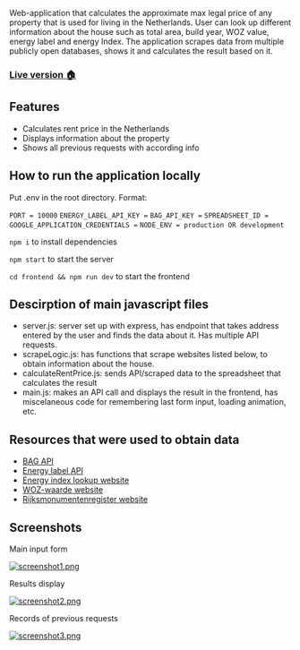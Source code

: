 


Web-application that calculates the approximate max legal price of any property that is used for living in the Netherlands. User can look up different information about the house such as total area, build year, WOZ value, energy label and energy Index. The application scrapes data from multiple publicly open databases, shows it and calculates the result based on it.

### [Live version 🏠](https://rentcalculator.onrender.com) 

## Features

- Calculates rent price in the Netherlands
- Displays information about the property
- Shows all previous requests with according info



## How to run the application locally

Put .env in the root directory. Format:

`PORT = 10000`
`ENERGY_LABEL_API_KEY =` 
`BAG_API_KEY =`
`SPREADSHEET_ID =`
`GOOGLE_APPLICATION_CREDENTIALS =`
`NODE_ENV = production OR development`

`npm i` to install dependencies

`npm start` to start the server

`cd frontend && npm run dev` to start the frontend 

## Descirption of main javascript files

- server.js: server set up with express, has endpoint that takes address entered by the user and finds the data about it. Has multiple API requests.
- scrapeLogic.js: has functions that scrape websites listed below, to obtain information about the house.
- calculateRentPrice.js: sends API/scraped data to the spreadsheet that calculates the result
- main.js: makes an API call and displays the result in the frontend, has miscelaneous code for remembering last form input, loading animation, etc.

## Resources that were used to obtain data

- <a href="https://www.kadaster.nl/zakelijk/producten/adressen-en-gebouwen/bag-api-individuele-bevragingen">BAG API</a>
- <a href="https://epbdwebservices.rvo.nl/">Energy label API</a>
- <a href="https://www.ep-online.nl/Energylabel/Search">Energy index lookup website</a>
- <a href="https://www.wozwaardeloket.nl/">WOZ-waarde website</a>
- <a href="https://monumentenregister.cultureelerfgoed.nl/">Rijksmonumentenregister website</a>

## Screenshots
Main input form

[![screenshot1.png](https://i.postimg.cc/fb4jHN5j/screenshot1.png)](https://postimg.cc/Xr8CJtRp)

Results display

[![screenshot2.png](https://i.postimg.cc/K8RSFnPv/screenshot2.png)](https://postimg.cc/NKqPk2CW)

Records of previous requests

[![screenshot3.png](https://i.postimg.cc/xTGBK9QH/screenshot3.png)](https://postimg.cc/2V6HYRV8)




